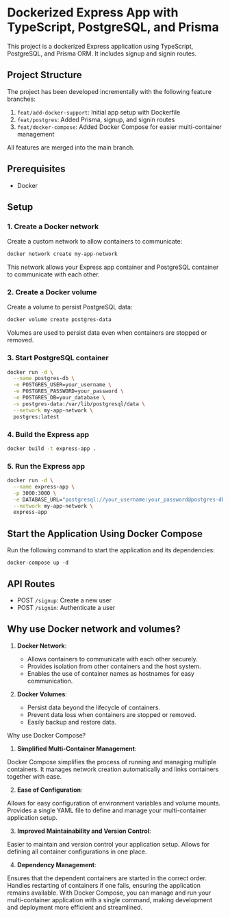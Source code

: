 # Dockerized Express App with TypeScript, PostgreSQL, and Prisma

This project is a dockerized Express application using TypeScript, PostgreSQL, and Prisma ORM. It includes signup and signin routes.

## Project Structure

The project has been developed incrementally with the following feature branches:

1. `feat/add-docker-support`: Initial app setup with Dockerfile
2. `feat/postgres`: Added Prisma, signup, and signin routes
3. `feat/docker-compose`: Added Docker Compose for easier multi-container management

All features are merged into the main branch.

## Prerequisites

- Docker

## Setup

### 1. Create a Docker network

Create a custom network to allow containers to communicate:

```bash
docker network create my-app-network
```

This network allows your Express app container and PostgreSQL container to communicate with each other.

### 2. Create a Docker volume

Create a volume to persist PostgreSQL data:

```bash
docker volume create postgres-data
```

Volumes are used to persist data even when containers are stopped or removed.

### 3. Start PostgreSQL container

```bash
docker run -d \
  --name postgres-db \
  -e POSTGRES_USER=your_username \
  -e POSTGRES_PASSWORD=your_password \
  -e POSTGRES_DB=your_database \
  -v postgres-data:/var/lib/postgresql/data \
  --network my-app-network \
  postgres:latest
```

### 4. Build the Express app

```bash
docker build -t express-app .
```

### 5. Run the Express app

```bash
docker run -d \
  --name express-app \
  -p 3000:3000 \
  -e DATABASE_URL="postgresql://your_username:your_password@postgres-db:5432/your_database?schema=public" \
  --network my-app-network \
  express-app
```

## Start the Application Using Docker Compose
Run the following command to start the application and its dependencies:

```docker-compose up -d```


## API Routes

- POST `/signup`: Create a new user
- POST `/signin`: Authenticate a user

## Why use Docker network and volumes?

1. **Docker Network**: 
   - Allows containers to communicate with each other securely.
   - Provides isolation from other containers and the host system.
   - Enables the use of container names as hostnames for easy communication.

2. **Docker Volumes**:
   - Persist data beyond the lifecycle of containers.
   - Prevent data loss when containers are stopped or removed.
   - Easily backup and restore data.
  
     
Why use Docker Compose?
1. **Simplified Multi-Container Management**:

Docker Compose simplifies the process of running and managing multiple containers.
It manages network creation automatically and links containers together with ease.

2. **Ease of Configuration**:

Allows for easy configuration of environment variables and volume mounts.
Provides a single YAML file to define and manage your multi-container application setup.

3. **Improved Maintainability and Version Control**:

Easier to maintain and version control your application setup.
Allows for defining all container configurations in one place.

4. **Dependency Management**:

Ensures that the dependent containers are started in the correct order.
Handles restarting of containers if one fails, ensuring the application remains available.
With Docker Compose, you can manage and run your multi-container application with a single command, making development and deployment more efficient and streamlined.



